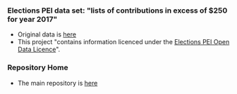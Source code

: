
### Elections PEI data set: "lists of contributions in excess of $250 for year 2017"

* Original data is [here](http://www.electionspei.ca/index.php?number=1046908&lang=E)
* This project "contains information licenced under the [Elections PEI Open Data Licence](http://www.gov.pe.ca/photos/original/EPEI_ODLICENCE.pdf)". 

### Repository Home

* The main repository is [here](https://github.com/peidevs/OpenData/data/Elections_PEI/contributions/2017)
